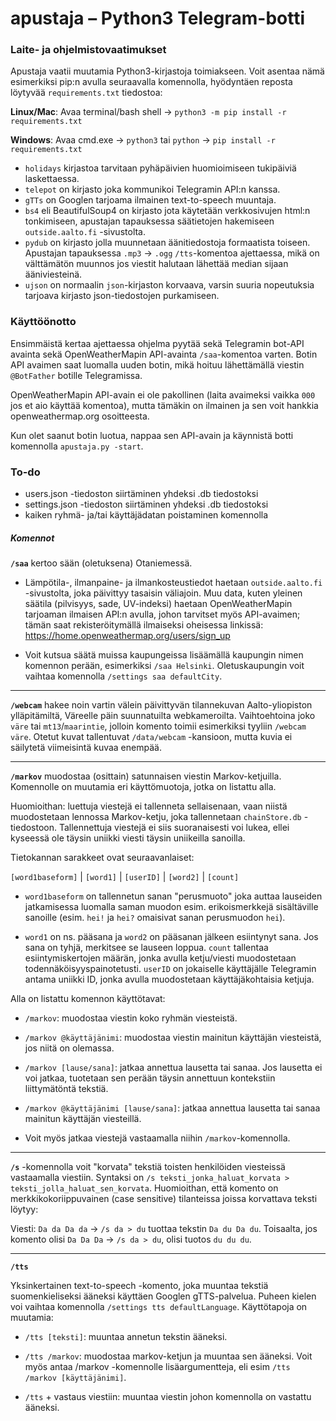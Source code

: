 # apustaja – Python3 Telegram-botti

### Laite- ja ohjelmistovaatimukset
Apustaja vaatii muutamia Python3-kirjastoja toimiakseen. Voit asentaa nämä esimerkiksi pip:n avulla seuraavalla komennolla, hyödyntäen reposta löytyvää `requirements.txt` tiedostoa:

**Linux/Mac**: Avaa terminal/bash shell -> `python3 -m pip install -r requirements.txt`

**Windows**: Avaa cmd.exe -> `python3` tai `python` -> `pip install -r requirements.txt`

- `holidays` kirjastoa tarvitaan pyhäpäivien huomioimiseen tukipäiviä laskettaessa.
- `telepot` on kirjasto joka kommunikoi Telegramin API:n kanssa.
- `gTTs` on Googlen tarjoama ilmainen text-to-speech muuntaja.
- `bs4` eli BeautifulSoup4 on kirjasto jota käytetään verkkosivujen html:n tonkimiseen, apustajan tapauksessa säätietojen hakemiseen `outside.aalto.fi` -sivustolta.
- `pydub` on kirjasto jolla muunnetaan äänitiedostoja formaatista toiseen. Apustajan tapauksessa `.mp3` -> `.ogg` `/tts`-komentoa ajettaessa, mikä on välttämätön muunnos jos viestit halutaan lähettää median sijaan ääniviesteinä.
- `ujson` on normaalin `json`-kirjaston korvaava, varsin suuria nopeutuksia tarjoava kirjasto json-tiedostojen purkamiseen.

### Käyttöönotto
Ensimmäistä kertaa ajettaessa ohjelma pyytää sekä Telegramin bot-API avainta sekä OpenWeatherMapin API-avainta `/saa`-komentoa varten. Botin API avaimen saat luomalla uuden botin, mikä hoituu lähettämällä viestin `@BotFather` botille Telegramissa. 

OpenWeatherMapin API-avain ei ole pakollinen (laita avaimeksi vaikka `000` jos et aio käyttää komentoa), mutta tämäkin on ilmainen ja sen voit hankkia openweathermap.org osoitteesta.

Kun olet saanut botin luotua, nappaa sen API-avain ja käynnistä botti komennolla `apustaja.py -start`.

### To-do
- users.json -tiedoston siirtäminen yhdeksi .db tiedostoksi
- settings.json -tiedoston siirtäminen yhdeksi .db tiedostoksi
- kaiken ryhmä- ja/tai käyttäjädatan poistaminen komennolla

##### Komennot
**`/saa`** kertoo sään (oletuksena) Otaniemessä. 

- Lämpötila-, ilmanpaine- ja ilmankosteustiedot haetaan `outside.aalto.fi` -sivustolta, joka päivittyy tasaisin väliajoin. Muu data, kuten yleinen säätila (pilvisyys, sade, UV-indeksi) haetaan OpenWeatherMapin tarjoaman ilmaisen API:n avulla, johon tarvitset myös API-avaimen; tämän saat rekisteröitymällä ilmaiseksi oheisessa linkissä: https://home.openweathermap.org/users/sign_up

- Voit kutsua säätä muissa kaupungeissa lisäämällä kaupungin nimen komennon perään, esimerkiksi `/saa Helsinki`. Oletuskaupungin voit vaihtaa komennolla `/settings saa defaultCity`.

---

**`/webcam`** hakee noin vartin välein päivittyvän tilannekuvan Aalto-yliopiston ylläpitämiltä, Väreelle päin suunnatuilta webkameroilta. Vaihtoehtoina joko `väre` tai `mt13`/`maarintie`, jolloin komento toimii esimerkiksi tyyliin `/webcam väre`. Otetut kuvat tallentuvat `/data/webcam` -kansioon, mutta kuvia ei säilytetä viimeisintä kuvaa enempää.

---

**`/markov`** muodostaa (osittain) satunnaisen viestin Markov-ketjuilla. Komennolle on muutamia eri käyttömuotoja, jotka on listattu alla.

Huomioithan: luettuja viestejä ei tallenneta sellaisenaan, vaan niistä muodostetaan lennossa Markov-ketju, joka tallennetaan `chainStore.db` -tiedostoon. Tallennettuja viestejä ei siis suoranaisesti voi lukea, ellei kyseessä ole täysin uniikki viesti täysin uniikeilla sanoilla.

Tietokannan sarakkeet ovat seuraavanlaiset:

`[word1baseform]` | `[word1]` | `[userID]` | `[word2]` | `[count]`

- `word1baseform` on tallennetun sanan "perusmuoto" joka auttaa lauseiden jatkamisessa luomalla saman muodon esim. erikoismerkkejä sisältäville sanoille (esim. `hei!` ja `hei?` omaisivat sanan perusmuodon `hei`).

- `word1` on ns. pääsana ja `word2` on pääsanan jälkeen esiintynyt sana. Jos sana on tyhjä, merkitsee se lauseen loppua. `count` tallentaa esiintymiskertojen määrän, jonka avulla ketju/viesti muodostetaan todennäköisyyspainotetusti. `userID` on jokaiselle käyttäjälle Telegramin antama uniikki ID, jonka avulla muodostetaan käyttäjäkohtaisia ketjuja.

Alla on listattu komennon käyttötavat:

- `/markov`: muodostaa viestin koko ryhmän viesteistä.

- `/markov @käyttäjänimi`: muodostaa viestin mainitun käyttäjän viesteistä, jos niitä on olemassa.

- `/markov [lause/sana]`: jatkaa annettua lausetta tai sanaa. Jos lausetta ei voi jatkaa, tuotetaan sen perään täysin annettuun kontekstiin liittymätöntä tekstiä.

- `/markov @käyttäjänimi [lause/sana]`: jatkaa annettua lausetta tai sanaa mainitun käyttäjän viesteillä.

- Voit myös jatkaa viestejä vastaamalla niihin `/markov`-komennolla.

---

**`/s`** -komennolla voit "korvata" tekstiä toisten henkilöiden viesteissä vastaamalla viestiin. Syntaksi on `/s teksti_jonka_haluat_korvata > teksti_jolla_haluat_sen_korvata`. Huomioithan, että komento on merkkikokoriippuvainen (case sensitive) tilanteissa joissa korvattava teksti löytyy: 

Viesti: `Da da Da da` -> `/s da > du` tuottaa tekstin `Da du Da du`. Toisaalta, jos komento olisi `Da Da Da` -> `/s da > du`, olisi tuotos `du du du`.

---

**`/tts`**

Yksinkertainen text-to-speech -komento, joka muuntaa tekstiä suomenkieliseksi ääneksi käyttäen Googlen gTTS-palvelua. Puheen kielen voi vaihtaa komennolla `/settings tts defaultLanguage`. Käyttötapoja on muutamia:

- `/tts [teksti]`: muuntaa annetun tekstin ääneksi.

- `/tts /markov`: muodostaa markov-ketjun ja muuntaa sen ääneksi. Voit myös antaa /markov -komennolle lisäargumentteja, eli esim `/tts /markov [käyttäjänimi]`.

- `/tts` + vastaus viestiin: muuntaa viestin johon komennolla on vastattu ääneksi.
